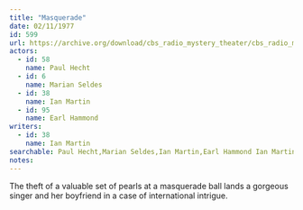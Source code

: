 ```yaml
---
title: "Masquerade"
date: 02/11/1977
id: 599
url: https://archive.org/download/cbs_radio_mystery_theater/cbs_radio_mystery_theater-0551-0600.zip/cbs_radio_mystery_theater-0551-0600%2Fcbsrmt_0599_masquerade.mp3
actors:  
  - id: 58
    name: Paul Hecht  
  - id: 6
    name: Marian Seldes  
  - id: 38
    name: Ian Martin  
  - id: 95
    name: Earl Hammond
writers:  
  - id: 38
    name: Ian Martin
searchable: Paul Hecht,Marian Seldes,Ian Martin,Earl Hammond Ian Martin
notes:  
---
```

The theft of a valuable set of pearls at a masquerade ball lands a gorgeous singer and her boyfriend in a case of international intrigue.